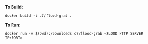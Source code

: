 **To Build:**

```
docker build -t c7/flood-grab .
```

**To Run:**

```
docker run -v $(pwd):/downloads c7/flood-grab <FLOOD HTTP SERVER IP:PORT>
```
